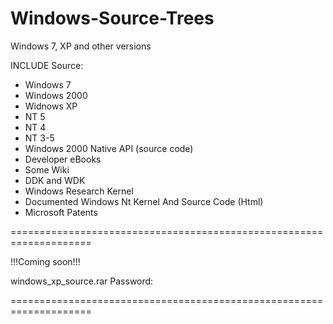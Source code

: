 # Windows-Source-Trees
Windows 7, XP and other versions

INCLUDE Source:

- Windows 7
- Windows 2000
- Widnows XP
- NT 5
- NT 4
- NT 3-5
- Windows 2000 Native API (source code)
- Developer eBooks
- Some Wiki
- DDK and WDK
- Windows Research Kernel
- Documented Windows Nt Kernel And Source Code (Html)
- Microsoft Patents

====================================================================

!!!Coming soon!!!

windows_xp_source.rar
    Password:
    
====================================================================
